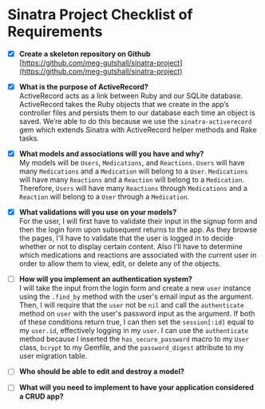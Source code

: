 # Sinatra Project Checklist of Requirements

- [x] **Create a skeleton repository on Github**<br>
[https://github.com/meg-gutshall/sinatra-project](https://github.com/meg-gutshall/sinatra-project)

- [x] **What is the purpose of ActiveRecord?**<br>
ActiveRecord acts as a link between Ruby and our SQLite database. ActiveRecord takes the Ruby objects that we create in the app’s controller files and persists them to our database each time an object is saved. We’re able to do this because we use the `sinatra-activerecord` gem which extends Sinatra with ActiveRecord helper methods and Rake tasks.

- [x] **What models and associations will you have and why?**<br>
My models will be `Users`, `Medications`, and `Reactions`. `Users` will have many `Medications` and a `Medication` will belong to a `User`. `Medications` will have many `Reactions` and a `Reaction` will belong to a `Medication`. Therefore, `Users` will have many `Reactions` through `Medications` and a `Reaction` will belong to a `User` through a `Medication`.

- [x] **What validations will you use on your models?**<br>
For the user, I will first have to validate their input in the signup form and then the login form upon subsequent returns to the app. As they browse the pages, I'll have to validate that the user is logged in to decide whether or not to display certain content. Also I'll have to determine which medications and reactions are associated with the current user in order to allow them to view, edit, or delete any of the objects.

- [ ] **How will you implement an authentication system?**<br>
I will take the input from the login form and create a new `user` instance using the `.find_by` method with the user's email input as the argument. Then, I will require that the `user` not be `nil` and call the `authenticate` method on `user` with the user's password input as the argument. If both of these conditions return true, I can then set the `session[:id]` equal to my `user.id`, effectively logging in my `user`. I can use the `authenticate` method because I inserted the `has_secure_password` macro to my `User` class, `bcrypt` to my Gemfile, and the `password_digest` attribute to my user migration table.

- [ ] **Who should be able to edit and destroy a model?**<br>

- [ ] **What will you need to implement to have your application considered a CRUD app?**<br>
